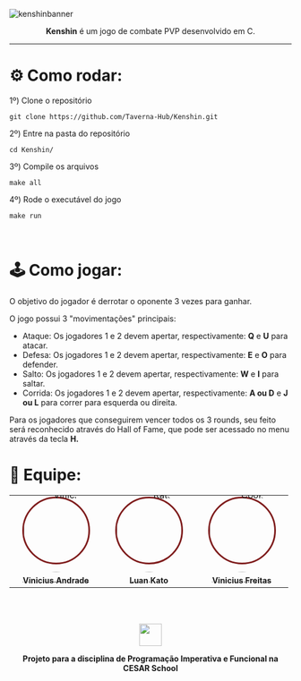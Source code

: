 ![kenshinbanner](https://github.com/Taverna-Hub/Kenshin/assets/142417782/9f5e855f-8895-4e56-983f-8059258a5526)

<p align="center"><b>Kenshin</b> é um jogo de combate PVP desenvolvido em C.</p>


---

# ⚙️ Como rodar:

1º)  Clone o repositório
```
git clone https://github.com/Taverna-Hub/Kenshin.git
```

2º)  Entre na pasta do repositório
```
cd Kenshin/
```

3º)  Compile os arquivos
```
make all
```

4º)  Rode o executável do jogo
```
make run
```

<br>

# 🕹️ Como jogar:
O objetivo do jogador é derrotar o oponente 3 vezes para ganhar.

O jogo possui 3 "movimentações" principais:
- Ataque: Os jogadores 1 e 2 devem apertar, respectivamente: <b>Q</b> e <b>U</b> para atacar.
- Defesa: Os jogadores 1 e 2 devem apertar, respectivamente: <b>E</b> e <b>O</b> para defender.
- Salto: Os jogadores 1 e 2 devem apertar, respectivamente: <b>W</b> e <b>I</b> para saltar.
- Corrida: Os jogadores 1 e 2 devem apertar, respectivamente: <b>A ou D</b> e <b>J ou L</b> para correr para esquerda ou direita.

Para os jogadores que conseguirem vencer todos os 3 rounds, seu feito será reconhecido através do Hall of Fame, que pode ser acessado no menu através da tecla <b>H<b>.

# 👥 Equipe:
<table align="center">
<tr align="center">
   <td align="center" style="word-wrap: break-word; width: 150.0; height: 150.0">
        <a href="https://github.com/viniciusdandrade">
        <div  
          style="border: 3px solid #7f1d1d; border-radius: 50%; width: 115px; height: 115px; display: flex; align-items: center; justify-content: center;">
            <img src="https://github.com/Taverna-Hub/Kenshin/assets/142417782/d41e1418-b5c0-40c5-9988-3651398cc3e3" style="border-radius:50%;align-items:center;justify-content:center;overflow:hidden; width: 150px; " alt="Vinicius"/>
        </div>
            <br />
            <sub style="font-size:14px"><b>Vinicius Andrade</b></sub>
        </a>
    </td>
    <td align="center" style="word-wrap: break-word; width: 150.0; height: 150.0">
        <a href="https://github.com/n3waz">
            <div style="border: 3px solid #7f1d1d; border-radius: 50%; width: 115px; height: 115px; display: flex; align-items: center; justify-content: center;">
              <img src="https://github.com/Taverna-Hub/Kenshin/assets/142417782/5bd85e3f-607b-4e32-94c4-9dd4e7d278d2" style="border-radius:50%;align-items:center;justify-content:center;overflow:hidden; width: 150px; " alt="Kato"/>
            </div>
            <br />
            <sub style="font-size:14px;"><b>Luan Kato</b></sub>
        </a>
    </td>
    <td align="center" style="word-wrap: break-word; width: 150.0; height: 150.0">
        <a href="https://github.com/ViniciusFreitas2801">
        <div  
          style="border: 3px solid #7f1d1d; border-radius: 50%; width: 115px; height: 115px; display: flex; align-items: center; justify-content: center;">
            <img src="https://github.com/Taverna-Hub/Kenshin/assets/142417782/2dccc3d4-55f9-404a-9687-e54ae2fa70fd" style="border-radius:50%;align-items:center;justify-content:center;overflow:hidden; width: 150px; " alt="Cookie"/>
        </div>
            <br />
            <sub style="font-size:14px"><b>Vinicius Freitas</b></sub>
        </a>
    </td>
</tr>
</table>



<br>
<br>
<p align="center"><img src="https://github.com/Taverna-Hub/ForgeSheets/assets/117609505/9287638f-8716-4e62-9989-a40882fbfed6" width="40px"></p>
<p align="center">Projeto para a disciplina de <strong>Programação Imperativa e Funcional</strong> na <strong>CESAR School‎‎</strong></p>
